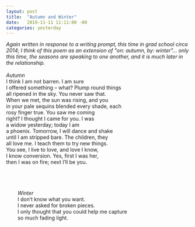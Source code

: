 ```yaml
---
layout: post
title:  "Autumn and Winter"
date:   2019-11-11 11:11:00 -00
categories: yesterday
---
```

*Again written in response to a writing prompt, this time in grad school circa 2014; I think of this poem as an extension of "on: autumn, by: winter"... only this time, the seasons are speaking to one another, and it is much later in the relationship.*
<br/>
<br/>
*Autumn*
<br/>
I think I am not barren. I am sure<br/>
I offered something – what?  Plump round things<br/>
all ripened in the sky. You never saw that.<br/>
When we met, the sun was rising, and you<br/>
in your pale sequins blended every shade, each<br/>
rosy finger true. You saw me coming<br/>
right? I thought I came for you. I was<br/>
a widow yesterday; today I am<br/>
a phoenix. Tomorrow, I will dance and shake<br/>
until I am stripped bare. The children, they<br/>
all love me. I teach them to try new things.<br/>
You see, I live to love, and love I know,<br/>
I know conversion. Yes, first I was her,<br/>
then I was on fire; next I’ll be you.<br/>
<br/>
<br/>
<br/>                       
&nbsp;&nbsp;&nbsp;&nbsp;&nbsp;&nbsp;&nbsp;&nbsp;*Winter*                      
&nbsp;&nbsp;&nbsp;&nbsp;&nbsp;&nbsp;&nbsp;&nbsp;I don’t know what you want.<br/>
&nbsp;&nbsp;&nbsp;&nbsp;&nbsp;&nbsp;&nbsp;&nbsp;I never asked for broken pieces.<br/>
&nbsp;&nbsp;&nbsp;&nbsp;&nbsp;&nbsp;&nbsp;&nbsp;I only thought that you could help me capture<br/>
&nbsp;&nbsp;&nbsp;&nbsp;&nbsp;&nbsp;&nbsp;&nbsp;so much fading light.
